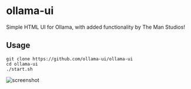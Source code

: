 # ollama-ui

Simple HTML UI for Ollama, with added functionality by The Man Studios!

## Usage

```
git clone https://github.com/ollama-ui/ollama-ui
cd ollama-ui
./start.sh

```

![screenshot](/screenshot.png?raw=true)

